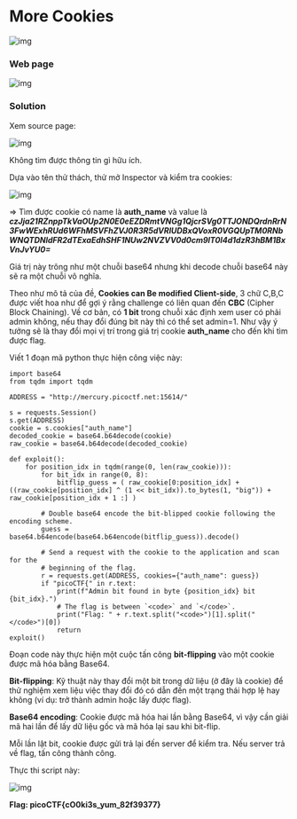 # More Cookies
![img](81)

### Web page
![img](82)

### Solution

Xem source page:

![img](83)

Không tìm được thông tin gì hữu ích.

Dựa vào tên thử thách, thử mở Inspector và kiểm tra cookies: 

![img](84)

=> Tìm được cookie có name là **auth_name** và value là ***czJja21RZnppTkVaOUp2N0E0eEZDRmtVNGg1QjcrSVg0TTJONDQrdnRrN3FwWExhRUd6WFhMSVFhZVJ0R3R5dVRIUDBxQVoxR0VGQUpTM0RNbWNQTDNldFR2dTExaEdhSHF1NUw2NVZVV0d0cm9lT0l4d1dzR3hBM1BxVnJvYU0=***

Giá trị này trông như một chuỗi base64 nhưng khi decode chuỗi base64 này sẽ ra một chuỗi vô nghĩa. 

Theo như mô tả của đề, **Cookies can Be modified Client-side**, 3 chữ C,B,C được viết hoa như để gợi ý rằng challenge có liên quan đến **CBC** (Cipher Block Chaining). Về cơ bản, có **1 bit** trong chuỗi xác định xem user có phải admin không, nếu thay đổi đúng bit này thì có thể set admin=1. Như vậy ý tưởng sẽ là thay đổi mọi vị trí trong giá trị cookie **auth_name** cho đến khi tìm được flag.

Viết 1 đoạn mã python thực hiện công việc này:

    import base64 
    from tqdm import tqdm

    ADDRESS = "http://mercury.picoctf.net:15614/"

    s = requests.Session() 
    s.get(ADDRESS) 
    cookie = s.cookies["auth_name"]  
    decoded_cookie = base64.b64decode(cookie) 
    raw_cookie = base64.b64decode(decoded_cookie)

    def exploit():  
        for position_idx in tqdm(range(0, len(raw_cookie))):  
            for bit_idx in range(0, 8):    
                bitflip_guess = ( raw_cookie[0:position_idx] + ((raw_cookie[position_idx] ^ (1 << bit_idx)).to_bytes(1, "big")) + raw_cookie[position_idx + 1 :] )

            # Double base64 encode the bit-blipped cookie following the encoding scheme.
            guess = base64.b64encode(base64.b64encode(bitflip_guess)).decode()

            # Send a request with the cookie to the application and scan for the
            # beginning of the flag.
            r = requests.get(ADDRESS, cookies={"auth_name": guess})
            if "picoCTF{" in r.text:
                print(f"Admin bit found in byte {position_idx} bit {bit_idx}.")
                # The flag is between `<code>` and `</code>`.
                print("Flag: " + r.text.split("<code>")[1].split("</code>")[0])
                return
    exploit()

Đoạn code này thực hiện một cuộc tấn công **bit-flipping** vào một cookie được mã hóa bằng Base64.

**Bit-flipping**: Kỹ thuật này thay đổi một bit trong dữ liệu (ở đây là cookie) để thử nghiệm xem liệu việc thay đổi đó có dẫn đến một trạng thái hợp lệ hay không (ví dụ: trở thành admin hoặc lấy được flag).

**Base64 encoding**: Cookie được mã hóa hai lần bằng Base64, vì vậy cần giải mã hai lần để lấy dữ liệu gốc và mã hóa lại sau khi bit-flip.

Mỗi lần lật bit, cookie được gửi trả lại đến server để kiểm tra. Nếu server trả về flag, tấn công thành công.

Thực thi script này: 

![img](85)

**Flag: picoCTF{cO0ki3s_yum_82f39377}**
